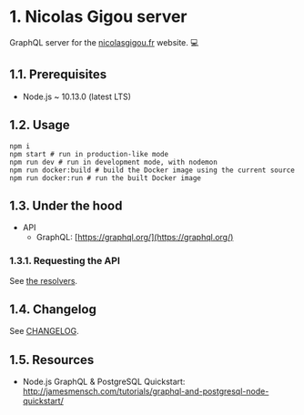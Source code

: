 # 1. Nicolas Gigou server

GraphQL server for the [nicolasgigou.fr](http://nicolasgigou.fr) website. :computer:

## 1.1. Prerequisites

- Node.js ~ 10.13.0 (latest LTS)

## 1.2. Usage

```shell
npm i
npm start # run in production-like mode
npm run dev # run in development mode, with nodemon
npm run docker:build # build the Docker image using the current source
npm run docker:run # run the built Docker image
```

## 1.3. Under the hood

- API
  - GraphQL: [https://graphql.org/](https://graphql.org/)

### 1.3.1. Requesting the API

See [the resolvers](./RESOLVERS.md).

## 1.4. Changelog

See [CHANGELOG](./CHANGELOG.md).

## 1.5. Resources

- Node.js GraphQL & PostgreSQL Quickstart: http://jamesmensch.com/tutorials/graphql-and-postgresql-node-quickstart/